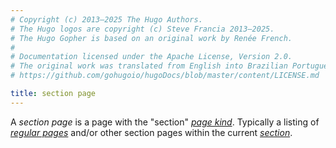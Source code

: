 ```yaml
---
# Copyright (c) 2013–2025 The Hugo Authors.
# The Hugo logos are copyright (c) Steve Francia 2013–2025.
# The Hugo Gopher is based on an original work by Renée French.
#
# Documentation licensed under the Apache License, Version 2.0.
# The original work was translated from English into Brazilian Portuguese.
# https://github.com/gohugoio/hugoDocs/blob/master/content/LICENSE.md

title: section page
---
```


A _section page_ is a page with the "section" [_page kind_](g). Typically a listing of [_regular pages_](g) and/or other section pages within the current [_section_](g).
